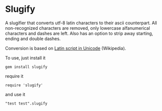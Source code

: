 # Slugify

A slugifier that converts utf-8 latin characters to their ascii counterpart.
All non-recognized characters are removed, only lowercase alfanumerical
characters and dashes are left. Also has an option to strip away starting,
ending and double dashes.

Conversion is based on [Latin script in Unicode](http://en.wikipedia.org/wiki/Latin_characters_in_Unicode) (Wikipedia).

To use, just install it

```
gem install slugify
```

require it

```
require 'slugify'
```

and use it

```
"test test".slugify
```
